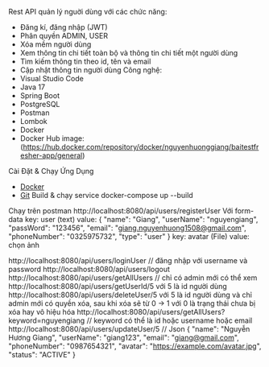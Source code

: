 Rest API quản lý nguời dùng với các chức năng:
- Đăng kí, đăng nhập (JWT)
- Phân quyền ADMIN, USER
- Xóa mềm người dùng
- Xem thông tin chi tiết toàn bộ và thông tin chi tiết một người dùng
- Tìm kiếm thông tin theo id, tên và email
- Cập nhật thông tin người dùng
Công nghệ:
- Visual Studio Code
- Java 17
- Spring Boot
- PostgreSQL
- Postman
- Lombok
- Docker
- Docker Hub image:(https://hub.docker.com/repository/docker/nguyenhuonggiang/baitestfresher-app/general)

Cài Đặt & Chạy Ứng Dụng
-  [Docker](https://www.docker.com)
-  [Git](https://git-scm.com)
Build & chạy service
docker-compose up --build

Chạy trên postman
http://localhost:8080/api/users/registerUser 
Với form-data
key: user (text)
value:
{
   "name": "Giang",
   "userName": "nguyengiang",
   "passWord": "123456",
   "email": "giang.nguyenhuong1508@gmail.com",
   "phoneNumber": "0325975732",
   "type": "user"
 }
 key: avatar (File) 
 value: chọn ảnh

http://localhost:8080/api/users/loginUser  // đăng nhập với username và password
http://localhost:8080/api/users/logout
http://localhost:8080/api/users/getAllUsers // chỉ có admin mới có thể xem
http://localhost:8080/api/users/getUserId/5 với 5 là id người dùng
http://localhost:8080/api/users/deleteUser/5 với 5 là id người dùng và chỉ admin mới có quyền xóa, sau khi xóa sẽ từ 0 -> 1 với 0 là trạng thái chưa bị xóa hay vô hiệu hóa
http://localhost:8080/api/users/getAllUsers?keyword=nguyengiang // keyword có thể là id hoặc username hoặc email
http://localhost:8080/api/users/updateUser/5 //  Json
{
   "name": "Nguyễn Hương Giang",
   "userName": "giang123",
   "email": "giang@gmail.com",
   "phoneNumber": "0987654321",
   "avatar": "https://example.com/avatar.jpg",
   "status": "ACTIVE"
}


